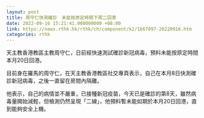 ```yaml
---
layout: post
title: 周守仁快測確診　未能按原定時間下周二回港
date: 2022-09-16 15:21:41.000000000 +08:00
link: https://news.rthk.hk/rthk/ch/component/k2/1667097-20220916.htm
categories: rthk
---
```


天主教香港教區主教周守仁，日前經快速測試確診新冠病毒，預料未能按原定時間本月20日回港。

目前身在羅馬的周守仁，在天主教香港教區社交專頁表示，自己在本月8日快測確診新冠病毒，之後一直留在房間內隔離。

他表示，自己的病情並不嚴重，已接種新冠疫苗，今天已是確診的第8天，雖然病毒量開始減輕，但檢測仍然呈現「二線」，他預料暫未能如期於本月20日回港，直到能夠安全上機。
